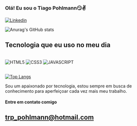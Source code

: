 ### Olá! Eu sou o Tiago Pohlmann😏✌️

[![Linkedin](https://img.shields.io/badge/LinkedIn-0077B5?style=for-the-badge&logo=linkedin&logoColor=white)](https://www.linkedin.com/in/tiago-pohlmann-44711426/)


![Anurag's GitHub stats](https://github-readme-stats.vercel.app/api?username=Tiago-pohlmann&show_icons=true&theme=merko)

## Tecnologia que eu uso no meu dia

<div style="display: inline_block"><br/>
    <img align="center" alt= "HTML5" src="https://img.shields.io/badge/HTML5-E34F26?style=for-the-badge&logo=html5&logoColor=white">
    <img align="center" alt= "CSS3" src="https://img.shields.io/badge/CSS3-1572B6?style=for-the-badge&logo=css3&logoColor=white">
    <img align="center" alt= "JAVASCRIPT" src="https://img.shields.io/badge/JavaScript-F7DF1E?style=for-the-badge&logo=javascript&logoColor=black">

</div><br/>

[![Top Langs](https://github-readme-stats.vercel.app/api/top-langs/?username=Tiago-pohlmann&langs_count=8)](https://github.com/anuraghazra/github-readme-stats)<br/>

Sou um apaixonado por tecnologia, estou sempre em busca de conhecimento para aperfeiçoar cada vez mais meu trabalho.<br/>
#### Entre em contato comigo<br/>
## trp_pohlmann@hotmail.com
